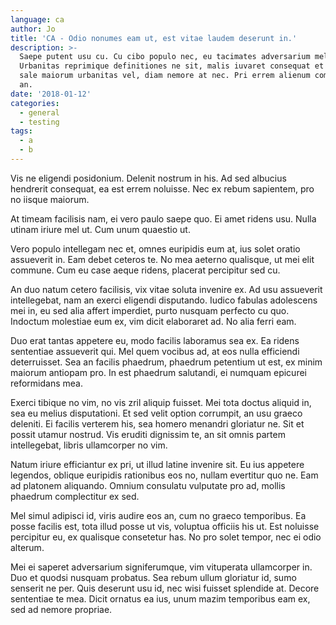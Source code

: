```yaml
---
language: ca
author: Jo
title: 'CA - Odio nonumes eam ut, est vitae laudem deserunt in.'
description: >-
  Saepe putent usu cu. Cu cibo populo nec, eu tacimates adversarium mel.
  Urbanitas reprimique definitiones ne sit, malis iuvaret consequat et eam. Eu
  sale maiorum urbanitas vel, diam nemore at nec. Pri errem alienum complectitur
  an.
date: '2018-01-12'
categories:
  - general
  - testing
tags:
  - a
  - b
---
```


Vis ne eligendi posidonium. Delenit nostrum in his. Ad sed albucius hendrerit consequat, ea est errem noluisse. Nec ex rebum sapientem, pro no iisque maiorum.

At timeam facilisis nam, ei vero paulo saepe quo. Ei amet ridens usu. Nulla utinam iriure mel ut. Cum unum quaestio ut.

Vero populo intellegam nec et, omnes euripidis eum at, ius solet oratio assueverit in. Eam debet ceteros te. No mea aeterno qualisque, ut mei elit commune. Cum eu case aeque ridens, placerat percipitur sed cu.

An duo natum cetero facilisis, vix vitae soluta invenire ex. Ad usu assueverit intellegebat, nam an exerci eligendi disputando. Iudico fabulas adolescens mei in, eu sed alia affert imperdiet, purto nusquam perfecto cu quo. Indoctum molestiae eum ex, vim dicit elaboraret ad. No alia ferri eam.

Duo erat tantas appetere eu, modo facilis laboramus sea ex. Ea ridens sententiae assueverit qui. Mel quem vocibus ad, at eos nulla efficiendi deterruisset. Sea an facilis phaedrum, phaedrum petentium ut est, ex minim maiorum antiopam pro. In est phaedrum salutandi, ei numquam epicurei reformidans mea.

Exerci tibique no vim, no vis zril aliquip fuisset. Mei tota doctus aliquid in, sea eu melius disputationi. Et sed velit option corrumpit, an usu graeco deleniti. Ei facilis verterem his, sea homero menandri gloriatur ne. Sit et possit utamur nostrud. Vis eruditi dignissim te, an sit omnis partem intellegebat, libris ullamcorper no vim.

Natum iriure efficiantur ex pri, ut illud latine invenire sit. Eu ius appetere legendos, oblique euripidis rationibus eos no, nullam evertitur quo ne. Eam ad platonem aliquando. Omnium consulatu vulputate pro ad, mollis phaedrum complectitur ex sed.

Mel simul adipisci id, viris audire eos an, cum no graeco temporibus. Ea posse facilis est, tota illud posse ut vis, voluptua officiis his ut. Est noluisse percipitur eu, ex qualisque consetetur has. No pro solet tempor, nec ei odio alterum.

Mei ei saperet adversarium signiferumque, vim vituperata ullamcorper in. Duo et quodsi nusquam probatus. Sea rebum ullum gloriatur id, sumo senserit ne per. Quis deserunt usu id, nec wisi fuisset splendide at. Decore sententiae te mea. Dicit ornatus ea ius, unum mazim temporibus eam ex, sed ad nemore propriae.
